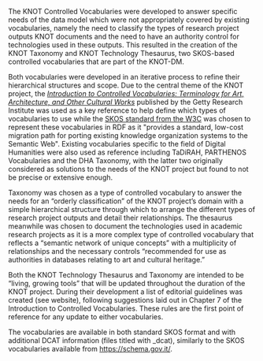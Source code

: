 The KNOT Controlled Vocabularies were developed to answer specific needs of the data model which were not appropriately covered by existing vocabularies, namely the need to classify the types of research project outputs KNOT documents and the need to have an authority control for technologies used in these outputs. This resulted in the creation of the KNOT Taxonomy and KNOT Technology Thesaurus, two SKOS-based controlled vocabularies that are part of the KNOT-DM.

Both vocabularies were developed in an iterative process to refine their hierarchical structures and scope. Due to the central theme of the KNOT project, the [_Introduction to Controlled Vocabularies: Terminology for Art, Architecture, and Other Cultural Works_](https://www.getty.edu/research/publications/electronic_publications/intro_controlled_vocab/index.html) published by the Getty Research Institute was used as a key reference to help define which types of vocabularies to use while the [SKOS standard from the W3C](https://www.w3.org/TR/skos-reference/) was chosen to represent these vocabularies in RDF as it "provides a standard, low-cost migration path for porting existing knowledge organization systems to the Semantic Web". Existing vocabularies specific to the field of Digital Humanities were also used as reference including TaDiRAH, PARTHENOS Vocabularies and the DHA Taxonomy, with the latter two originally considered as solutions to the needs of the KNOT project but found to not be precise or extensive enough.

Taxonomy was chosen as a type of controlled vocabulary to answer the needs for an “orderly classification” of the KNOT project’s domain with a simple hierarchical structure through which to arrange the different types of research project outputs and detail their relationships. The thesaurus meanwhile was chosen to document the technologies used in academic research projects as it is a more complex type of controlled vocabulary that reflects a “semantic network of unique concepts” with a multiplicity of relationships and the necessary controls “recommended for use as authorities in databases relating to art and cultural heritage.”

Both the KNOT Technology Thesaurus and Taxonomy are intended to be “living, growing tools” that will be updated throughout the duration of the KNOT project. During their development a list of editorial guidelines was created (see website), following suggestions laid out in Chapter 7 of the Introduction to Controlled Vocabularies. These rules are the first point of reference for any update to either vocabularies.

The vocabularies are available in both standard SKOS format and with additional DCAT information (files titled with _dcat), similarly to the SKOS vocabularies available from https://schema.gov.it/. 
